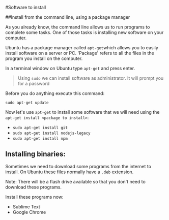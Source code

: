 #Software to install

##Install from the command line, using a package manager

As you already know, the command line allows us to run programs to complete some tasks. One of those tasks is installing new software on your computer.

Ubuntu has a package manager  called ```apt-get```which allows you to easily install software on a server or PC. 'Package' refers to all the files in the program you install on the computer.

In a terminal window on Ubuntu type ```apt-get``` and press enter.

> Using ```sudo``` we can install software as administrator. It will prompt you for a password

Before you do anything execute this command:

```sudo apt-get update```


Now let's use ```apt-get``` to install some software  that we will need using the ```apt-get install <package to install>```:

* ```sudo apt-get install git```
* ```sudo apt-get install nodejs-legacy```
* ```sudo apt-get install npm```

## Installing binaries:

Sometimes we need to download some programs from the internet to install. On Ubuntu these files normally have a ```.deb``` extension.

Note: There will be a flash drive available so that you don't need to download these programs.

Install these programs now:

* Sublime Text
* Google Chrome
